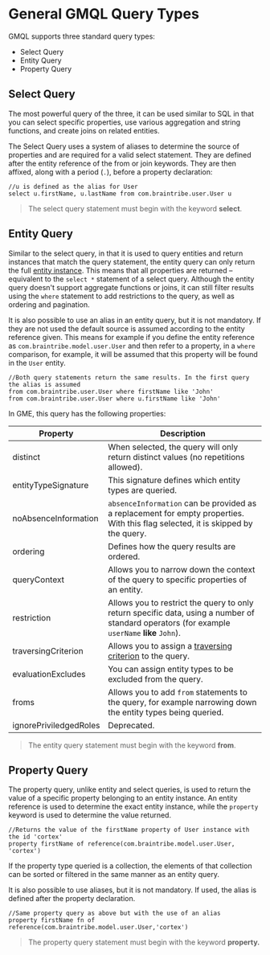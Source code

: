 # General GMQL Query Types
GMQL supports three standard query types:
* Select Query
* Entity Query
* Property Query

## Select Query
The most powerful query of the three, it can be used similar to SQL in that you can select specific properties, use various aggregation and string functions, and create joins on related entities.

The Select Query uses a system of aliases to determine the source of properties and are required for a valid select statement. They are defined after the entity reference of the from or join keywords. They are then affixed, along with a period (`.`), before a property declaration:
```
//u is defined as the alias for User
select u.firstName, u.lastName from com.braintribe.user.User u
```

>The select query statement must begin with the keyword **select**.

## Entity Query
Similar to the select query, in that it is used to query entities and return instances that match the query statement, the entity query can only return the full <a href="#" data-toggle="tooltip" data-original-title="{{site.data.glossary.entity_instance}}">entity instance</a>. This means that all properties are returned – equivalent to the `select *` statement of a select query. Although the entity query doesn't support aggregate functions or joins, it can still filter results using the `where` statement to add restrictions to the query, as well as ordering and pagination.

It is also possible to use an alias in an entity query, but it is not mandatory. If they are not used the default source is assumed according to the entity reference given. This means for example if you define the entity reference as `com.braintribe.model.user.User` and then refer to a property, in a `where` comparison, for example, it will be assumed that this property will be found in the `User` entity.
```
//Both query statements return the same results. In the first query the alias is assumed
from com.braintribe.user.User where firstName like 'John'
from com.braintribe.user.User where u.firstName like 'John'
```

In GME, this query has the following properties:

Property | Description
--- | ---
distinct | When selected, the query will only return distinct values (no repetitions allowed).
entityTypeSignature | This signature defines which entity types are queried.
noAbsenceInformation | `absenceInformation` can be provided as a replacement for empty properties. With this flag selected, it is skipped by the query.
ordering | Defines how the query results are ordered.
queryContext | Allows you to narrow down the context of the query to specific properties of an entity.
restriction | Allows you to restrict the query to only return specific data, using a number of standard operators (for example `userName` **like** `John`).
traversingCriterion | Allows you to assign a [traversing criterion](../features/traversing_criteria_in_detail.md) to the query.
evaluationExcludes | You can assign entity types to be excluded from the query.
froms | Allows you to add `from` statements to the query, for example narrowing down the entity types being queried.
ignorePriviledgedRoles | Deprecated.

>The entity query statement must begin with the keyword **from**.

## Property Query
The property query, unlike entity and select queries, is used to return the value of a specific property belonging to an entity instance. An entity reference is used to determine the exact entity instance, while the `property` keyword is used to determine the value returned.
```
//Returns the value of the firstName property of User instance with the id 'cortex'
property firstName of reference(com.braintribe.model.user.User, 'cortex')
```
If the property type queried is a collection, the elements of that collection can be sorted or filtered in the same manner as an entity query.

It is also possible to use aliases, but it is not mandatory. If used, the alias is defined after the property declaration.
```
//Same property query as above but with the use of an alias
property firstName fn of reference(com.braintribe.model.user.User,'cortex')
```

> The property query statement must begin with the keyword **property.**
